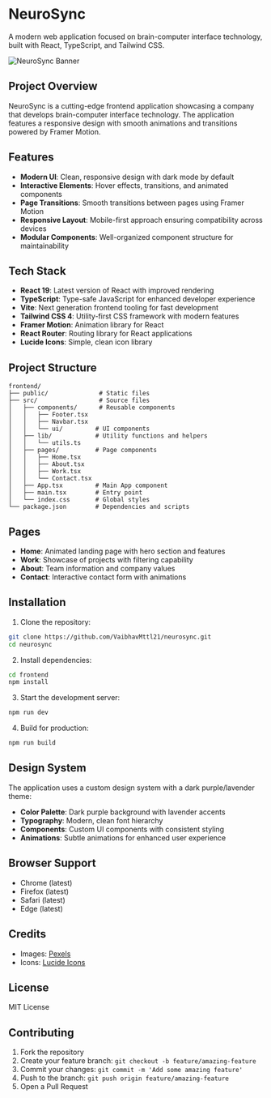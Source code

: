 # NeuroSync

A modern web application focused on brain-computer interface technology, built with React, TypeScript, and Tailwind CSS.

![NeuroSync Banner](https://images.pexels.com/photos/3861969/pexels-photo-3861969.jpeg)

## Project Overview

NeuroSync is a cutting-edge frontend application showcasing a company that develops brain-computer interface technology. The application features a responsive design with smooth animations and transitions powered by Framer Motion.

## Features

- **Modern UI**: Clean, responsive design with dark mode by default
- **Interactive Elements**: Hover effects, transitions, and animated components
- **Page Transitions**: Smooth transitions between pages using Framer Motion
- **Responsive Layout**: Mobile-first approach ensuring compatibility across devices
- **Modular Components**: Well-organized component structure for maintainability

## Tech Stack

- **React 19**: Latest version of React with improved rendering
- **TypeScript**: Type-safe JavaScript for enhanced developer experience
- **Vite**: Next generation frontend tooling for fast development
- **Tailwind CSS 4**: Utility-first CSS framework with modern features
- **Framer Motion**: Animation library for React
- **React Router**: Routing library for React applications
- **Lucide Icons**: Simple, clean icon library

## Project Structure

```
frontend/
├── public/              # Static files
├── src/                 # Source files
│   ├── components/      # Reusable components
│   │   ├── Footer.tsx
│   │   ├── Navbar.tsx
│   │   └── ui/         # UI components
│   ├── lib/            # Utility functions and helpers
│   │   └── utils.ts
│   ├── pages/          # Page components
│   │   ├── Home.tsx
│   │   ├── About.tsx
│   │   ├── Work.tsx
│   │   └── Contact.tsx
│   ├── App.tsx         # Main App component
│   ├── main.tsx        # Entry point
│   └── index.css       # Global styles
└── package.json        # Dependencies and scripts
```

## Pages

- **Home**: Animated landing page with hero section and features
- **Work**: Showcase of projects with filtering capability
- **About**: Team information and company values
- **Contact**: Interactive contact form with animations

## Installation

1. Clone the repository:
```bash
git clone https://github.com/VaibhavMttl21/neurosync.git
cd neurosync
```

2. Install dependencies:
```bash
cd frontend
npm install
```

3. Start the development server:
```bash
npm run dev
```

4. Build for production:
```bash
npm run build
```

## Design System

The application uses a custom design system with a dark purple/lavender theme:

- **Color Palette**: Dark purple background with lavender accents
- **Typography**: Modern, clean font hierarchy
- **Components**: Custom UI components with consistent styling
- **Animations**: Subtle animations for enhanced user experience

## Browser Support

- Chrome (latest)
- Firefox (latest)
- Safari (latest)
- Edge (latest)

## Credits

- Images: [Pexels](https://www.pexels.com/)
- Icons: [Lucide Icons](https://lucide.dev/)

## License

MIT License

## Contributing

1. Fork the repository
2. Create your feature branch: `git checkout -b feature/amazing-feature`
3. Commit your changes: `git commit -m 'Add some amazing feature'`
4. Push to the branch: `git push origin feature/amazing-feature`
5. Open a Pull Request
